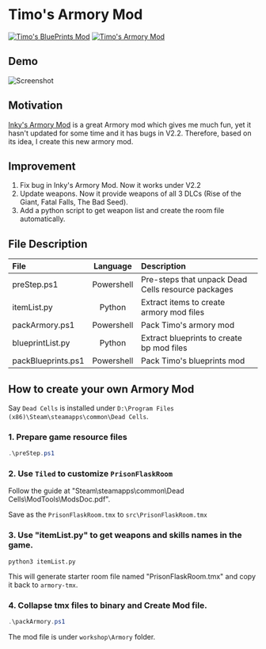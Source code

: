 Timo's Armory Mod
=================
[![Timo's BluePrints Mod](https://img.shields.io/badge/Timo's%20BluePrints%20Mod-V3.3-blue)](https://steamcommunity.com/sharedfiles/filedetails/?id=2399579218)
[![Timo's Armory Mod](https://img.shields.io/badge/Timo's%20Armory%20Mod-V2.8-blue)](https://steamcommunity.com/sharedfiles/filedetails/?id=2389535625)

## Demo
![Screenshot](https://steamuserimages-a.akamaihd.net/ugc/1763693190280213490/B6F9216707B83D1890831D8A43331102D5A209B3/?imw=5000&imh=5000&ima=fit&impolicy=Letterbox&imcolor=%23000000&letterbox=false)

## Motivation  
[Inky's Armory Mod](https://steamcommunity.com/sharedfiles/filedetails/?id=1506010908&searchtext=armory) is a great Armory mod which gives me much fun, yet it hasn't updated for some time and it has bugs in V2.2. Therefore, based on its idea, I create this new armory mod.   

## Improvement  
1. Fix bug in Inky's Armory Mod. Now it works under V2.2  
2. Update weapons. Now it provide weapons of all 3 DLCs (Rise of the Giant, Fatal Falls, The Bad Seed).    
3. Add a python script to get weapon list and create the room file automatically.  

## File Description
|File|Language|Description|
|:-|:-:|:-|
|preStep.ps1|Powershell|Pre-steps that unpack Dead Cells resource packages|
|itemList.py|Python|Extract items to create armory mod files|
|packArmory.ps1|Powershell|Pack Timo's armory mod|
|blueprintList.py|Python|Extract blueprints to create bp mod files|
|packBlueprints.ps1|Powershell|Pack Timo's blueprints mod|

## How to create your own Armory Mod  
Say `Dead Cells` is installed under `D:\Program Files (x86)\Steam\steamapps\common\Dead Cells`.

### 1. Prepare game resource files
```powershell
.\preStep.ps1
```

### 2. Use `Tiled` to customize `PrisonFlaskRoom` 
Follow the guide at "Steam\steamapps\common\Dead Cells\ModTools\ModsDoc.pdf".  

Save as the `PrisonFlaskRoom.tmx` to `src\PrisonFlaskRoom.tmx`

### 3. Use "itemList.py" to get weapons and skills names in the game.  
```shell
python3 itemList.py
```
This will generate starter room file named "PrisonFlaskRoom.tmx" and copy it back to `armory-tmx`.  

### 4. Collapse tmx files to binary and Create Mod file.
```powershell
.\packArmory.ps1
```
The mod file is under `workshop\Armory` folder.
